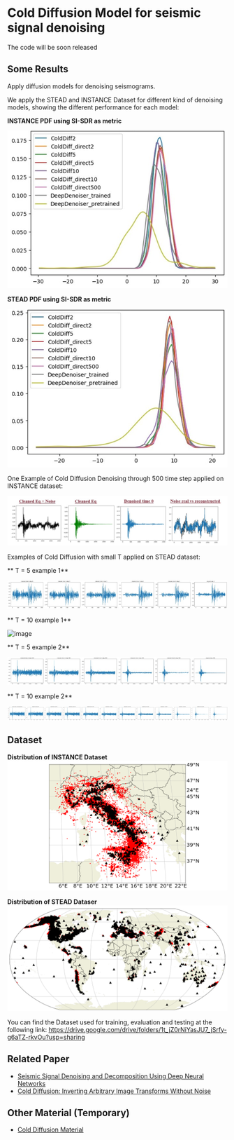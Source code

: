 # Cold Diffusion Model for seismic signal denoising

The code will be soon released

## Some Results
Apply diffusion models for denoising seismograms. 

We apply the STEAD and INSTANCE Dataset for different kind of denoising models, showing the different performance for each model:

**INSTANCE PDF using SI-SDR as metric**

![image](https://github.com/Daniele-Trappolini/Diffusion-Model-for-Earthquake/blob/main/Images/Instance_PDF.jpg)


**STEAD PDF using SI-SDR as metric**


![image](https://github.com/Daniele-Trappolini/Diffusion-Model-for-Earthquake/blob/main/Images/Stead_PDF.jpg)


One Example of Cold Diffusion Denoising through 500 time step applied on INSTANCE dataset:

![image](https://github.com/Daniele-Trappolini/Diffusion-Model-for-Earthquake/blob/main/Images/Denoised.jpg)

Examples of Cold Diffusion with small T applied on STEAD dataset:

** T = 5 example 1**

![image](https://github.com/Daniele-Trappolini/Diffusion-Model-for-Earthquake/blob/main/Images/T%3D5.jpg)

** T = 10 example 1**

![image](https://github.com/Daniele-Trappolini/Diffusion-Model-for-Earthquake/blob/main/Images/T%3D10.jpg)

** T = 5 example 2**

![image](https://github.com/Daniele-Trappolini/Diffusion-Model-for-Earthquake/blob/main/Images/T%3D5_2.jpg)

** T = 10 example 2**

![image](https://github.com/Daniele-Trappolini/Diffusion-Model-for-Earthquake/blob/main/Images/T%3D10_2.jpg)

## Dataset

**Distribution of INSTANCE Dataset**
![image](https://github.com/Daniele-Trappolini/Diffusion-Model-for-Earthquake/blob/main/Images/INSTANCE_dataset.png)

**Distribution of STEAD Dataser**
![image](https://github.com/Daniele-Trappolini/Diffusion-Model-for-Earthquake/blob/main/Images/Stead_dataset.png)

You can find the Dataset used for training, evaluation and testing at the following link: https://drive.google.com/drive/folders/1t_jZ0rNiYasJU7_jSrfy-g6aTZ-rkvOu?usp=sharing

## Related Paper
* [Seismic Signal Denoising and Decomposition Using Deep Neural Networks](https://arxiv.org/abs/1811.02695)
* [Cold Diffusion: Inverting Arbitrary Image Transforms Without Noise](https://arxiv.org/abs/2208.09392)

## Other Material (Temporary)
* [Cold Diffusion Material](https://nimble-capri-8e2.notion.site/Cold-Diffusion-b3a6bdce9c2d4c0097aeb814bb86b2ea?pvs=4)
